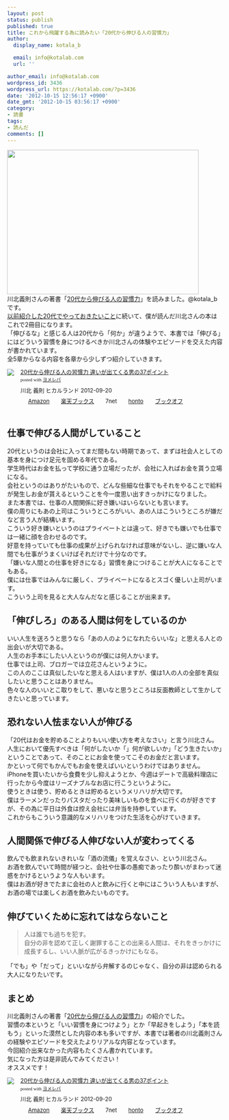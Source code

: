 ```yaml
---
layout: post
status: publish
published: true
title: これから飛躍する為に読みたい「20代から伸びる人の習慣力」
author:
  display_name: kotala_b

  email: info@kotalab.com
  url: ''

author_email: info@kotalab.com
wordpress_id: 3436
wordpress_url: https://kotalab.com/?p=3436
date: '2012-10-15 12:56:17 +0900'
date_gmt: '2012-10-15 03:56:17 +0900'
category:
- 読書
tags:
- 読んだ
comments: []
---
```

<p><a href="https://kotalab.com/wp-content/uploads/20daikara_121015.jpg" target="_blank"><img src="https://kotalab.com/wp-content/uploads/20daikara_121015.jpg" alt="" title="20daikara_121015" width="448" height="337" class="alignnone size-full wp-image-3439" /></a><br />
川北義則さんの著書「<a href="http://www.amazon.co.jp/exec/obidos/asin/4864710554/same-22/" rel="nofollow" name="booklink" target="_blank">20代から伸びる人の習慣力</a>」を読みました。@kotala_bです。<br />
<a href="https://kotalab.com/20gene-to-do" title="上司に認められるようになる為にすること" target="_blank">以前紹介した20代でやっておきたいこと</a>に続いて、僕が読んだ川北さんの本はこれで2冊目になります。<br />
「伸びるな」と感じる人は20代から「何か」が違うようで、本書では「伸びる」にはどういう習慣を身につけるべきか川北さんの体験やエピソードを交えた内容が書かれています。<br />
全5章からなる内容を各章から少しずつ紹介していきます。</p>
<div class="booklink-box" style="text-align:left;padding-bottom:20px;font-size:small;/zoom: 1;overflow: hidden;">
<div class="booklink-image" style="float:left;margin:0 15px 10px 0;"><a href="http://www.amazon.co.jp/exec/obidos/asin/4864710554/same-22/" name="booklink" rel="nofollow" target="_blank"><img src="http://ecx.images-amazon.com/images/I/41qMDDXUJrL._SL160_.jpg" style="border: none;" /></a></div>
<div class="booklink-info" style="line-height:120%;/zoom: 1;overflow: hidden;">
<div class="booklink-name" style="margin-bottom:10px;line-height:120%"><a href="http://www.amazon.co.jp/exec/obidos/asin/4864710554/same-22/" rel="nofollow" name="booklink" target="_blank">20代から伸びる人の習慣力 違いが出てくる男の37ポイント</a>
<div class="booklink-powered-date" style="font-size:8pt;margin-top:5px;font-family:verdana;line-height:120%">posted with <a href="http://yomereba.com" target="_blank">ヨメレバ</a></div>
</div>
<div class="booklink-detail" style="margin-bottom:5px;">川北 義則 ヒカルランド 2012-09-20    </div>
<div class="booklink-link2" style="margin-top:10px;">
<div class="shoplinkamazon" style="display:inline;margin-right:5px;background: url('http://img.yomereba.com/tam_y.gif') 0 0 no-repeat;padding: 2px 0 2px 18px;white-space: nowrap;"><a href="http://www.amazon.co.jp/exec/obidos/asin/4864710554/same-22/" rel="nofollow" target="_blank" title="アマゾン" >Amazon</a></div>
<div class="shoplinkrakuten" style="display:inline;margin-right:5px;background: url('http://img.yomereba.com/tam_y.gif') 0 -50px no-repeat;padding: 2px 0 2px 18px;white-space: nowrap;"><a href="http://hb.afl.rakuten.co.jp/hgc/0fa7afc8.bbfc196a.0fa7afc9.d56c38f1/?pc=http%3A%2F%2Fbooks.rakuten.co.jp%2Frb%2F11913016%2F%3Fscid%3Daf_ich_link_urltxt%26m%3Dhttp%3A%2F%2Fm.rakuten.co.jp%2Fev%2Fbook%2F" rel="nofollow" target="_blank" title="楽天ブックス" >楽天ブックス</a></div>
<div class="shoplinkseven" style="display:inline;margin-right:5px;background: url('http://img.yomereba.com/tam_y.gif') 0 -100px no-repeat;padding: 2px 0 2px 18px;white-space: nowrap;"><span class="removed_link" title="http://click.linksynergy.com/fs-bin/click?id=d2yYUp776R4&amp;subid=&amp;offerid=197738.1&amp;type=10&amp;tmpid=1787&amp;RD_PARM1=http%253A%252F%252Fwww.7netshopping.jp%252Fbooks%252Fsearch_result%252F%253Fctgy%253Dbooks%2526code%253D4864710554">7net</span></div>
<div class="shoplinkbk1" style="display:inline;margin-right:5px;background: url('http://img.yomereba.com/tam_y.gif') 0 -150px no-repeat;padding: 2px 0 2px 18px;white-space: nowrap;"><a href="http://ck.jp.ap.valuecommerce.com/servlet/referral?sid=2967684&pid=881104827&vc_url=http%3A%2F%2Fhonto.jp%2Fnetstore%2Fsearch_021_104864710554.html%3Fsrchf%3D1%26srchGnrNm%3D1" target="_blank" title="bk1" >honto<img src="http://ad.jp.ap.valuecommerce.com/servlet/gifbanner?sid=2967684&pid=881104827" height="1" width="1" border="0"></a></div>
<div class="shoplinkbookoff" style="display:inline;margin-right:5px;background: url('http://img.yomereba.com/tam_y.gif') 0 -200px no-repeat;padding: 2px 0 2px 18px;white-space: nowrap;"><a href="http://click.linksynergy.com/fs-bin/click?id=d2yYUp776R4&subid=&offerid=169505.1&type=10&tmpid=3677&RD_PARM1=http%253A%252F%252Fwww.bookoffonline.co.jp%252Fdisplay%252FL001%252Cbg%253D12%252Cq%253D9784864710558" rel="nofollow" target="_blank" title="ブックオフオンライン" >ブックオフ</a></div>
</div>
</div>
<div class="booklink-footer" style="clear: left"></div>
</div>
<p><!--more--></p>
<h2>仕事で伸びる人間がしていること</h2>
<p>20代というのは会社に入ってまだ間もない時期であって、まずは社会人としての基本を身につけ足元を固める年代である。<br />
学生時代はお金を払って学校に通う立場だったが、会社に入ればお金を貰う立場になる。<br />
会社というのはありがたいもので、どんな些細な仕事でもそれをやることで給料が発生しお金が貰えるということを今一度思い出すきっかけになりました。<br />
また本書では、仕事の人間関係に好き嫌いはいらないとも言います。<br />
僕の周りにもあの上司はこういうところがいい、あの人はこういうところが嫌だなど言う人が結構います。<br />
こういう好き嫌いというのはプライベートとは違って、好きでも嫌いでも仕事では一緒に顔を合わせるのです。<br />
好意を持っていても仕事の成果が上げられなければ意味がないし、逆に嫌いな人間でも仕事がうまくいけばそれだけで十分なのです。<br />
「嫌いな人間との仕事を好きになる」習慣を身につけることが大人になることでもある。<br />
僕には仕事ではみんなに厳しく、プライベートになるとスゴく優しい上司がいます。<br />
こういう上司を見ると大人なんだなと感じることが出来ます。</p>
<h2>「伸びしろ」のある人間は何をしているのか</h2>
<p>いい人生を送ろうと思うなら「あの人のようになれたらいいな」と思える人との出会いが大切である。<br />
人生のお手本にしたい人というのが僕には何人かいます。<br />
仕事では上司、ブロガーでは立花さんというように。<br />
この人のここは真似したいなと思える人はいますが、僕は1人の人の全部を真似したいと思うことはありません。<br />
色々な人のいいとこ取りをして、悪いなと思うところは反面教師として生かしてきたいと思っています。</p>
<h2>恐れない人怯まない人が伸びる</h2>
<p>「20代はお金を貯めることよりもいい使い方を考えなさい」と言う川北さん。<br />
人生において優先すべきは「何がしたいか「」何が欲しいか」「どう生きたいか」ということであって、そのことにお金を使ってこそのお金だと言います。<br />
かといって何でもかんでもお金を使えばいいというわけではありません。<br />
iPhoneを買いたいから食費を少し抑えようとか、今週はデートで高級料理店に行ったから今度はリーズナブルなお店に行こうというように。<br />
使うときは使う、貯めるときは貯めるというメリハリが大切です。<br />
僕はラーメンだったりパスタだったり美味しいものを食べに行くのが好きですが、その為に平日は外食は控え会社には弁当を持参しています。<br />
これからもこういう意識的なメリハリをつけた生活を心がけていきます。</p>
<h2>人間関係で伸びる人伸びない人が変わってくる</h2>
<p>飲んでも飲まれないきれいな「酒の流儀」を覚えなさい、という川北さん。<br />
お酒を飲んでいて時間が経つと、会社や仕事の愚痴であったり酔いがまわって迷惑をかけるというような人もいます。<br />
僕はお酒が好きでたまに会社の人と飲みに行くと中にはこういう人もいますが、お酒の場では楽しくお酒を飲みたいものです。</p>
<h2>伸びていくために忘れてはならないこと</h2>
<blockquote><p>人は誰でも過ちを犯す。<br />
自分の非を認めて正しく謝罪することの出来る人間は、それをきっかけに成長するし、いい人脈が広がるきっかけにもなる。</p></blockquote>
<p>「でも」や「だって」といいながら弁解するのじゃなく、自分の非は認められる大人になりたいです。</p>
<h2>まとめ</h2>
<p>川北義則さんの著書「<a href="http://www.amazon.co.jp/exec/obidos/asin/4864710554/same-22/" rel="nofollow" name="booklink" target="_blank">20代から伸びる人の習慣力</a>」の紹介でした。<br />
習慣の本というと「いい習慣を身につけよう」とか「早起きをしよう」「本を読もう」といった漠然とした内容の本も多いですが、本書では著者の川北義則さんの経験やエピソードを交えたよりリアルな内容となっています。<br />
今回紹介出来なかった内容もたくさん書かれています。<br />
気になった方は是非読んでみてください！<br />
オススメです！</p>
<div class="booklink-box" style="text-align:left;padding-bottom:20px;font-size:small;/zoom: 1;overflow: hidden;">
<div class="booklink-image" style="float:left;margin:0 15px 10px 0;"><a href="http://www.amazon.co.jp/exec/obidos/asin/4864710554/same-22/" name="booklink" rel="nofollow" target="_blank"><img src="http://ecx.images-amazon.com/images/I/41qMDDXUJrL._SL160_.jpg" style="border: none;" /></a></div>
<div class="booklink-info" style="line-height:120%;/zoom: 1;overflow: hidden;">
<div class="booklink-name" style="margin-bottom:10px;line-height:120%"><a href="http://www.amazon.co.jp/exec/obidos/asin/4864710554/same-22/" rel="nofollow" name="booklink" target="_blank">20代から伸びる人の習慣力 違いが出てくる男の37ポイント</a>
<div class="booklink-powered-date" style="font-size:8pt;margin-top:5px;font-family:verdana;line-height:120%">posted with <a href="http://yomereba.com" target="_blank">ヨメレバ</a></div>
</div>
<div class="booklink-detail" style="margin-bottom:5px;">川北 義則 ヒカルランド 2012-09-20    </div>
<div class="booklink-link2" style="margin-top:10px;">
<div class="shoplinkamazon" style="display:inline;margin-right:5px;background: url('http://img.yomereba.com/tam_y.gif') 0 0 no-repeat;padding: 2px 0 2px 18px;white-space: nowrap;"><a href="http://www.amazon.co.jp/exec/obidos/asin/4864710554/same-22/" rel="nofollow" target="_blank" title="アマゾン" >Amazon</a></div>
<div class="shoplinkrakuten" style="display:inline;margin-right:5px;background: url('http://img.yomereba.com/tam_y.gif') 0 -50px no-repeat;padding: 2px 0 2px 18px;white-space: nowrap;"><a href="http://hb.afl.rakuten.co.jp/hgc/0fa7afc8.bbfc196a.0fa7afc9.d56c38f1/?pc=http%3A%2F%2Fbooks.rakuten.co.jp%2Frb%2F11913016%2F%3Fscid%3Daf_ich_link_urltxt%26m%3Dhttp%3A%2F%2Fm.rakuten.co.jp%2Fev%2Fbook%2F" rel="nofollow" target="_blank" title="楽天ブックス" >楽天ブックス</a></div>
<div class="shoplinkseven" style="display:inline;margin-right:5px;background: url('http://img.yomereba.com/tam_y.gif') 0 -100px no-repeat;padding: 2px 0 2px 18px;white-space: nowrap;"><span class="removed_link" title="http://click.linksynergy.com/fs-bin/click?id=d2yYUp776R4&amp;subid=&amp;offerid=197738.1&amp;type=10&amp;tmpid=1787&amp;RD_PARM1=http%253A%252F%252Fwww.7netshopping.jp%252Fbooks%252Fsearch_result%252F%253Fctgy%253Dbooks%2526code%253D4864710554">7net</span></div>
<div class="shoplinkbk1" style="display:inline;margin-right:5px;background: url('http://img.yomereba.com/tam_y.gif') 0 -150px no-repeat;padding: 2px 0 2px 18px;white-space: nowrap;"><a href="http://ck.jp.ap.valuecommerce.com/servlet/referral?sid=2967684&pid=881104827&vc_url=http%3A%2F%2Fhonto.jp%2Fnetstore%2Fsearch_021_104864710554.html%3Fsrchf%3D1%26srchGnrNm%3D1" target="_blank" title="bk1" >honto<img src="http://ad.jp.ap.valuecommerce.com/servlet/gifbanner?sid=2967684&pid=881104827" height="1" width="1" border="0"></a></div>
<div class="shoplinkbookoff" style="display:inline;margin-right:5px;background: url('http://img.yomereba.com/tam_y.gif') 0 -200px no-repeat;padding: 2px 0 2px 18px;white-space: nowrap;"><a href="http://click.linksynergy.com/fs-bin/click?id=d2yYUp776R4&subid=&offerid=169505.1&type=10&tmpid=3677&RD_PARM1=http%253A%252F%252Fwww.bookoffonline.co.jp%252Fdisplay%252FL001%252Cbg%253D12%252Cq%253D9784864710558" rel="nofollow" target="_blank" title="ブックオフオンライン" >ブックオフ</a></div>
</div>
</div>
<div class="booklink-footer" style="clear: left"></div>
</div>
